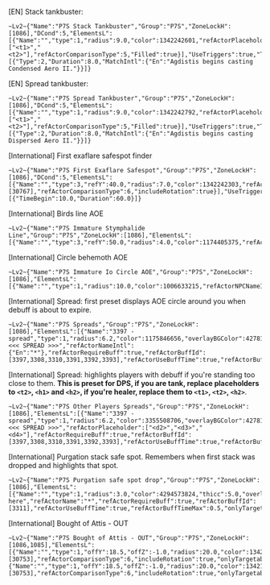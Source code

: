 [EN] Stack tankbuster:
```
~Lv2~{"Name":"P7S Stack Tankbuster","Group":"P7S","ZoneLockH":[1086],"DCond":5,"ElementsL":[{"Name":"","type":1,"radius":9.0,"color":1342242601,"refActorPlaceholder":["<t1>","<t2>"],"refActorComparisonType":5,"Filled":true}],"UseTriggers":true,"Triggers":[{"Type":2,"Duration":8.0,"MatchIntl":{"En":"Agdistis begins casting Condensed Aero II."}}]}
```

[EN] Spread tankbuster:
```
~Lv2~{"Name":"P7S Spread Tankbuster","Group":"P7S","ZoneLockH":[1086],"DCond":5,"ElementsL":[{"Name":"","type":1,"radius":9.0,"color":1342242792,"refActorPlaceholder":["<t1>","<t2>"],"refActorComparisonType":5,"Filled":true}],"UseTriggers":true,"Triggers":[{"Type":2,"Duration":8.0,"MatchIntl":{"En":"Agdistis begins casting Dispersed Aero II."}}]}
```

[International] First exaflare safespot finder
```
~Lv2~{"Name":"P7S First Exaflare Safespot","Group":"P7S","ZoneLockH":[1086],"DCond":5,"ElementsL":[{"Name":"","type":3,"refY":40.0,"radius":7.0,"color":1342242303,"refActorNPCNameID":11374,"refActorRequireCast":true,"refActorCastId":[30767],"refActorComparisonType":6,"includeRotation":true}],"UseTriggers":true,"Triggers":[{"TimeBegin":10.0,"Duration":60.0}]}
```

[International] Birds line AOE
```
~Lv2~{"Name":"P7S Immature Stymphalide Line","Group":"P7S","ZoneLockH":[1086],"ElementsL":[{"Name":"","type":3,"refY":50.0,"radius":4.0,"color":1174405375,"refActorNPCNameID":11379,"refActorComparisonType":6,"includeRotation":true,"onlyVisible":true}]}
```

[International] Circle behemoth AOE
```
~Lv2~{"Name":"P7S Immature Io Circle AOE","Group":"P7S","ZoneLockH":[1086],"ElementsL":[{"Name":"","type":1,"radius":10.0,"color":1006633215,"refActorNPCNameID":11378,"refActorComparisonType":6,"onlyVisible":true,"Filled":true}]}
```

[International] Spread: first preset displays AOE circle around you when debuff is about to expire. 
```
~Lv2~{"Name":"P7S Spreads","Group":"P7S","ZoneLockH":[1086],"ElementsL":[{"Name":"3397 - spread","type":1,"radius":6.2,"color":1175846656,"overlayBGColor":4278190080,"overlayTextColor":4280024832,"overlayVOffset":2.0,"overlayFScale":2.0,"overlayText":"<<< SPREAD >>>","refActorNameIntl":{"En":"*"},"refActorRequireBuff":true,"refActorBuffId":[3397,3308,3310,3391,3392,3393],"refActorUseBuffTime":true,"refActorBuffTimeMax":8.0,"refActorType":1,"Filled":true}]}
```

[International] Spread: highlights players with debuff if you're standing too close to them. **This is preset for DPS, if you are tank, replace placeholders to `<t2>`, `<h1>` and `<h2>`, if you're healer, replace them to `<t1>`, `<t2>`, `<h2>`**.
```
~Lv2~{"Name":"P7S Other Players Spreads","Group":"P7S","ZoneLockH":[1086],"ElementsL":[{"Name":"3397 - spread","type":1,"radius":6.2,"color":3355508706,"overlayBGColor":4278190080,"overlayTextColor":4280024832,"overlayVOffset":2.0,"overlayFScale":2.0,"thicc":4.0,"overlayText":"<<< SPREAD >>>","refActorPlaceholder":["<d2>","<d3>","<d4>"],"refActorRequireBuff":true,"refActorBuffId":[3397,3308,3310,3391,3392,3393],"refActorUseBuffTime":true,"refActorBuffTimeMax":6.0,"refActorComparisonType":5}],"MaxDistance":6.2,"UseDistanceLimit":true,"DistanceLimitType":1}
```

[International] Purgation stack safe spot. Remembers when first stack was dropped and highlights that spot.
```
~Lv2~{"Name":"P7S Purgation safe spot drop","Group":"P7S","ZoneLockH":[1086],"ElementsL":[{"Name":"","type":1,"radius":3.0,"color":4294573824,"thicc":5.0,"overlayText":"Stacks here","refActorName":"*","refActorRequireBuff":true,"refActorBuffId":[3311],"refActorUseBuffTime":true,"refActorBuffTimeMax":0.5,"onlyTargetable":true}],"Freezing":true,"FreezeFor":65.0,"IntervalBetweenFreezes":65.0}
```

[International] Bought of Attis - OUT
```
~Lv2~{"Name":"P7S Bought of Attis - OUT","Group":"P7S","ZoneLockH":[1086,1085],"ElementsL":[{"Name":"","type":1,"offY":18.5,"offZ":-1.0,"radius":20.0,"color":1342177535,"refActorNPCNameID":11374,"refActorRequireCast":true,"refActorCastId":[30753],"refActorComparisonType":6,"includeRotation":true,"onlyTargetable":true,"AdditionalRotation":5.398303,"Filled":true},{"Name":"","type":1,"offY":18.5,"offZ":-1.0,"radius":20.0,"color":1342177535,"refActorNPCNameID":11374,"refActorRequireCast":true,"refActorCastId":[30753],"refActorComparisonType":6,"includeRotation":true,"onlyTargetable":true,"AdditionalRotation":0.884882,"Filled":true}]}
```

